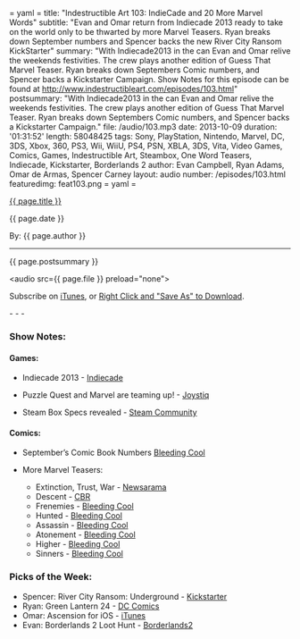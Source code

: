 = yaml =
title: "Indestructible Art 103: IndieCade and 20 More Marvel Words"
subtitle: "Evan and Omar return from Indiecade 2013 ready to take on the world only to be thwarted by more Marvel Teasers. Ryan breaks down September numbers and Spencer backs the new River City Ransom KickStarter"
summary: "With Indiecade2013 in the can Evan and Omar relive the weekends festivities. The crew plays another edition of Guess That Marvel Teaser.  Ryan breaks down Septembers Comic numbers, and Spencer backs a Kickstarter Campaign. Show Notes for this episode can be found at http://www.indestructibleart.com/episodes/103.html"
postsummary: "With Indiecade2013 in the can Evan and Omar relive the weekends festivities. The crew plays another edition of Guess That Marvel Teaser.  Ryan breaks down Septembers Comic numbers, and Spencer backs a Kickstarter Campaign."
file: /audio/103.mp3
date: 2013-10-09
duration: '01:31:52'
length: 58048425
tags: Sony, PlayStation, Nintendo, Marvel, DC, 3DS, Xbox, 360, PS3, Wii, WiiU, PS4, PSN, XBLA, 3DS, Vita, Video Games, Comics, Games, Indestructible Art, Steambox, One Word Teasers, Indiecade, Kickstarter, Borderlands 2
author: Evan Campbell, Ryan Adams, Omar de Armas, Spencer Carney
layout: audio
number: /episodes/103.html
featuredimg: feat103.png
= yaml =

<a href="{{ page.url }}" class='postTitleLink'><p class='postTitle'>{{ page.title }}</p></a>
<p class='postPublished'>{{ page.date }}</p>
<p class='postAuthor'>By: {{ page.author }}</p>
<hr>

<p class='podcastSummary'>{{ page.postsummary }}</p>

<audio src={{ page.file }} preload="none"></audio>
<p class='subLinks'>Subscribe on <a href='http://bit.ly/iapodcast'>iTunes</a>, or <a href={{ page.file }}>Right Click and "Save As" to Download</a>.</p>
- - -

### Show Notes:  ###
#### Games: ####
* Indiecade 2013 - [Indiecade](http://indiecade.com/)

* Puzzle Quest and Marvel are teaming up! - [Joystiq](http://www.joystiq.com/2013/10/02/marvel-puzzle-quest-assembles-on-ios-android-tomorrow/)

* Steam Box Specs revealed - [Steam Community](http://steamcommunity.com/groups/steamuniverse#announcements/detail/2145128928746175450)  
  
#### Comics: ####
*  September’s Comic Book  Numbers
[Bleeding Cool](http://www.bleedingcool.com/2013/10/04/dc-comics-crushes-marvel-in-september-2013-the-rise-of-the-3d-cover/)

* More Marvel Teasers:
    * Extinction, Trust, War - [Newsarama](http://www.newsarama.com/19110-all-new-marvel-now-teaser-goes-to-war-exclusive.html)
    * Descent - [CBR](http://www.comicbookresources.com/?page=article&id=48285)
    * Frenemies - [Bleeding Cool](http://www.bleedingcool.com/2013/10/05/extinction-descent-and-frenemies-teasers-marvel-at-nycc/)
    * Hunted - [Bleeding Cool](http://www.bleedingcool.com/2013/10/02/could-that-be-kraven-the-hunter-1-something-from-the-activitys-nathan-edmondson-and-mitch-gerads/)
    * Assassin - [Bleeding Cool](http://www.bleedingcool.com/2013/10/01/elektra-silver-sable-or-winter-soldier-assassin-from-zeb-wells-and-mike-del-mundo-for-nycc/)
    * Atonement - [Bleeding Cool](http://www.bleedingcool.com/2013/10/01/marvel-say-sorry-with-nathan-edmonson-and-phil-noto/)
    * Higher - [Bleeding Cool](http://www.bleedingcool.com/2013/09/30/something-higher-by-kelly-sue-deconnick-and-david-lopez-for-all-new-marvel-now-at-nycc/)
    * Sinners - [Bleeding Cool](http://www.bleedingcool.com/2013/09/30/a-thunderbolts-relaunch-for-all-new-marvel-now/)  
  
### Picks of the Week: ###
* Spencer: River City Ransom: Underground - [Kickstarter](http://www.kickstarter.com/projects/combitstudios/river-city-ransom-underground)
* Ryan:  Green Lantern 24 - [DC Comics](http://www.dccomics.com/comics/green-lantern-2011/green-lantern-24)
* Omar:  Ascension for iOS - [iTunes](https://itunes.apple.com/us/app/ascension-chronicle-godslayer/id441838733?mt=8)
* Evan:  Borderlands 2 Loot Hunt - [Borderlands2](https://www.borderlands2loothunt.com/ageCheck)